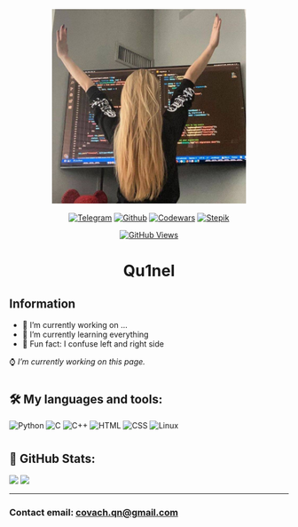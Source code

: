 <div id="header" align="center">
  <img src="hh.jpg" width=350px/>
</div>

<div align="center">

[![Telegram](https://img.shields.io/badge/-Telegram-white?style=for-the-badge&logo=Telegram)][telegram]
[![Github](https://img.shields.io/badge/-GitHub-black?style=for-the-badge&logo=Github)][github]
[![Codewars](https://img.shields.io/badge/-Codewars-red?style=for-the-badge&logo=Codewars)][codewars]
[![Stepik](https://img.shields.io/badge/-Stepik-brightgreen?style=for-the-badge)][stepik]

[![GitHub Views](https://komarev.com/ghpvc/?username=Qu1nelw&style=for-the-badge&color=brightgreen)](github)

# **Qu1nel**

</div>

## **Information**

- 🤍 I’m currently working on ...
- 🖤 I’m currently learning everything
- 🤍 Fun fact: I confuse left and right side

⌚ *I’m currently working on this page.*

#

## 🛠️ **My languages and tools:**
![Python](https://img.shields.io/badge/-Python-dfe4ea?style=for-the-badge&logo=python&logoColor=1e272e)
![C](https://img.shields.io/badge/-Clang-1e272e?style=for-the-badge&logo=c&logoColor=dfe4ea)
![C++](https://img.shields.io/badge/-С++-dfe4ea?style=for-the-badge&logo=cplusplus&logoColor=1e272e)
![HTML](https://img.shields.io/badge/-HTML-1e272e?style=for-the-badge&logo=html5&logoColor=dfe4ea)
![CSS](https://img.shields.io/badge/-СSS-dfe4ea?style=for-the-badge&logo=CSS3&logoColor=1e272e)
![Linux](https://img.shields.io/badge/-Linux-1e272e?style=for-the-badge&logo=Linux&logoColor=dfe4ea)

#

## 🚀 **GitHub Stats:**

<picture>
<source 
  srcset="https://github-readme-stats.vercel.app/api?username=Qu1nel&count_private=true&show_icons=true&theme=midnight-purple"
  media="(prefers-color-scheme: dark)"
/>
<source
  srcset="https://github-readme-stats.vercel.app/api?username=Qu1nel&count_private=true&show_icons=true&teme=graywhite"
  media="(prefers-color-scheme: light), (prefers-color-scheme: no-preference)"
/>
<img src="https://github-readme-stats.vercel.app/api?username=Qu1nel&show_icons=true" />
</picture>

<picture>
<source 
  srcset="https://github-readme-stats.vercel.app/api/top-langs/?username=Qu1nel&layout=compact&theme=midnight-purple&card_width=416"
  media="(prefers-color-scheme: dark)"
/>
<source
  srcset="https://github-readme-stats.vercel.app/api?username=Qu1nel&count_private=true&show_icons=true&teme=graywhite"
  media="(prefers-color-scheme: light), (prefers-color-scheme: no-preference)"
/>
<img src="https://github-readme-stats.vercel.app/api?username=Qu1nel&show_icons=true" />
</picture>

***


### Contact email: **covach.qn@gmail.com**

[codewars]: https://www.codewars.com/users/Qu1nel
[telegram]: https://t.me/seoLeiro
[stepik]: https://stepik.org/users/364922219
[github]: https://github.com/Qu1nel
